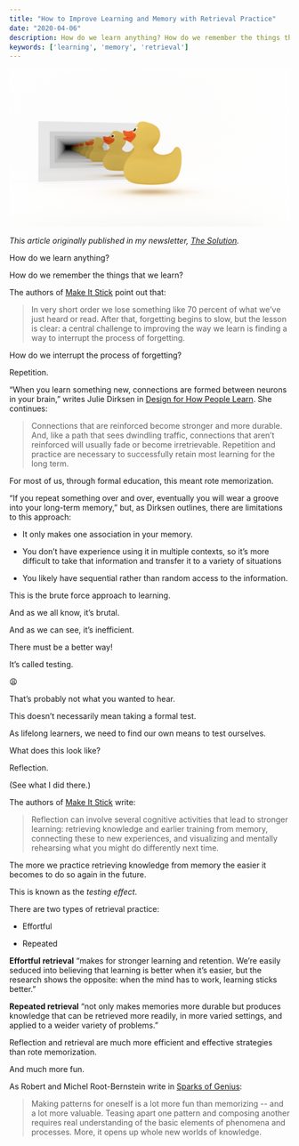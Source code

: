 ```yaml
---
title: "How to Improve Learning and Memory with Retrieval Practice"
date: "2020-04-06"
description: How do we learn anything? How do we remember the things that we learn? The more we practice retrieving knowledge from memory the easier it becomes to do so again in the future.
keywords: ['learning', 'memory', 'retrieval']
---
```



![](./jarednielsen-solution-retrieval.png)

_This article originally published in my newsletter, [The Solution](https://mailchi.mp/8b2bd76dba7f/how-do-you-remember)._

How do we learn anything?

How do we remember the things that we learn?

The authors of [Make It Stick](https://amzn.to/2QTzklN) point out that:

> In very short order we lose something like 70 percent of what we’ve just heard or read. After that, forgetting begins to slow, but the lesson is clear: a central challenge to improving the way we learn is finding a way to interrupt the process of forgetting.

How do we interrupt the process of forgetting?

Repetition. 

“When you learn something new, connections are formed between neurons in your brain,” writes Julie Dirksen in [Design for How People Learn](https://amzn.to/2wxA5Kx). She continues: 

> Connections that are reinforced become stronger and more durable. And, like a path that sees dwindling traffic, connections that aren’t reinforced will usually fade or become irretrievable. Repetition and practice are necessary to successfully retain most learning for the long term.

For most of us, through formal education, this meant rote memorization.

“If you repeat something over and over, eventually you will wear a groove into your long-term memory,” but, as Dirksen outlines, there are limitations to this approach: 

* It only makes one association in your memory. 

* You don’t have experience using it in multiple contexts, so it’s more difficult to take that information and transfer it to a variety of situations

* You likely have sequential rather than random access to the information. 

This is the brute force approach to learning. 

And as we all know, it’s brutal.

And as we can see, it’s inefficient. 

There must be a better way! 

It’s called testing. 

😩

That’s probably not what you wanted to hear.

This doesn’t necessarily mean taking a formal test. 

As lifelong learners, we need to find our own means to test ourselves.

What does this look like? 

Reflection.

(See what I did there.)

The authors of [Make It Stick](https://amzn.to/2QTzklN) write:

> Reflection can involve several cognitive activities that lead to stronger learning: retrieving knowledge and earlier training from memory, connecting these to new experiences, and visualizing and mentally rehearsing what you might do differently next time.

The more we practice retrieving knowledge from memory the easier it becomes to do so again in the future.

This is known as the _testing effect_. 

There are two types of retrieval practice:

* Effortful

* Repeated

**Effortful retrieval** “makes for stronger learning and retention. We’re easily seduced into believing that learning is better when it’s easier, but the research shows the opposite: when the mind has to work, learning sticks better.” 

**Repeated retrieval** “not only makes memories more durable but produces knowledge that can be retrieved more readily, in more varied settings, and applied to a weider variety of problems.” 

Reflection and retrieval are much more efficient and effective strategies than rote memorization. 

And much more fun.

As Robert and Michel Root-Bernstein write in [Sparks of Genius](https://amzn.to/2UhVpgo):
 
> Making patterns for oneself is a lot more fun than memorizing -- and a lot more valuable. Teasing apart one pattern and composing another requires real understanding of the basic elements of phenomena and processes. More, it opens up whole new worlds of knowledge.